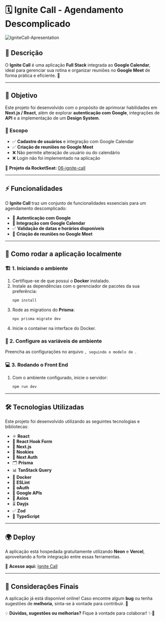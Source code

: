 # 🗓️ Ignite Call - Agendamento Descomplicado
![IgniteCall-Apresentation](https://github.com/user-attachments/assets/2ff08b8a-ac13-4625-884e-f1e96a504b58)



## 📌 Descrição

O **Ignite Call** é uma aplicação **Full Stack** integrada ao **Google Calendar**, ideal para gerenciar sua rotina e organizar reuniões no **Google Meet** de forma prática e eficiente. 🚀

---

## 🎯 Objetivo

Este projeto foi desenvolvido com o propósito de aprimorar habilidades em **Next.js / React**, além de explorar **autenticação com Google**, integrações de **API** e a implementação de um **Design System**.

### 📌 Escopo

- ✅ **Cadastro de usuários** e integração com Google Calendar
- ✅ **Criação de reuniões no Google Meet**
- ❌ Não permite alteração de usuário ou do calendário
- ❌ Login não foi implementado na aplicação

🔗 **Projeto da RocketSeat:** [06-ignite-call](https://github.com/rocketseat-education/06-ignite-call)

---

## ⚡ Funcionalidades

O **Ignite Call** traz um conjunto de funcionalidades essenciais para um agendamento descomplicado:

- 🔑 **Autenticação com Google**
- 📅 **Integração com Google Calendar**
- ✅ **Validação de datas e horários disponíveis**
- 📲 **Criação de reuniões no Google Meet**

---

## 🚀 Como rodar a aplicação localmente

### 🏗️ 1. Iniciando o ambiente

1. Certifique-se de que possui o **Docker** instalado.
2. Instale as dependências com o gerenciador de pacotes da sua preferência:
   ```sh
   npm install
   ```
3. Rode as migrations do **Prisma**:
   ```sh
   npx prisma migrate dev
   ```
4. Inicie o container na interface do Docker.

### 🔧 2. Configure as variáveis de ambiente

Preencha as configurações no arquivo ``, seguindo o modelo de ``.

### 💻 3. Rodando o Front End

1. Com o ambiente configurado, inicie o servidor:
   ```sh
   npm run dev
   ```

---

## 🛠️ Tecnologias Utilizadas

Este projeto foi desenvolvido utilizando as seguintes tecnologias e bibliotecas:

- ⚛️ **React**
- 🎣 **React Hook Form**
- 🚀 **Next.js**
- 🍪 **Nookies**
- 🔑 **Next Auth**
- 🗂️ **Prisma**
- 📊 **TanStack Query**
- 🐳 **Docker**
- 📏 **ESLint**
- 🔐 **oAuth**
- 📡 **Google APIs**
- 🔗 **Axios**
- ⏳ **Dayjs**
- ✅ **Zod**
- 💙 **TypeScript**

---

## 🌍 Deploy

A aplicação está hospedada gratuitamente utilizando **Neon** e **Vercel**, aproveitando a forte integração entre essas ferramentas.

🔗 **Acesse aqui:** [Ignite Call](https://ignite-call-omega-five.vercel.app/)

---

## 🤝 Considerações Finais

A aplicação já está disponível online! Caso encontre algum **bug** ou tenha sugestões de **melhoria**, sinta-se à vontade para contribuir. 🚀

💡 **Dúvidas, sugestões ou melhorias?** Fique à vontade para colaborar! ✨📅

